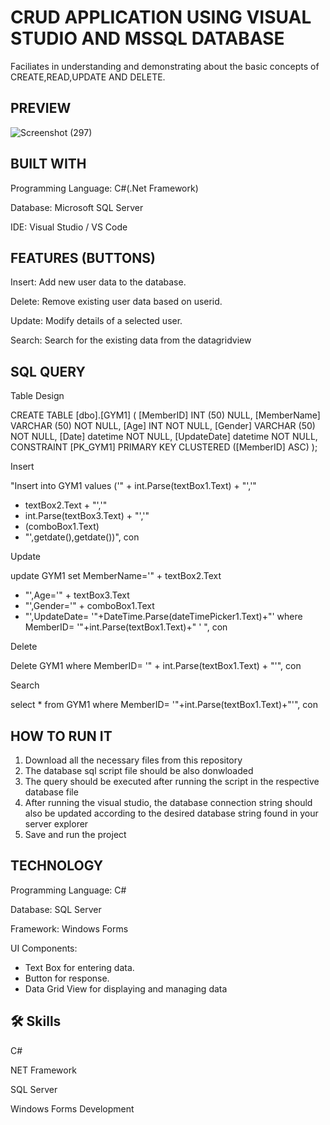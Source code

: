
# CRUD APPLICATION USING VISUAL STUDIO AND MSSQL DATABASE

Faciliates in understanding and demonstrating about the basic concepts of CREATE,READ,UPDATE AND DELETE.

## PREVIEW

![Screenshot (297)](https://github.com/user-attachments/assets/9f760baa-3fdb-4ef7-867d-68beae1c053d)

## BUILT WITH

Programming Language: C#(.Net Framework)

Database: Microsoft SQL Server

IDE: Visual Studio / VS Code


## FEATURES (BUTTONS)

Insert: Add new user data to the database.

Delete: Remove existing user data based on userid.

Update: Modify details of a selected user.

Search: Search for the existing data from the datagridview 

## SQL QUERY

Table Design

CREATE TABLE [dbo].[GYM1] (
    [MemberID]     INT (50) NULL,
    [MemberName] VARCHAR (50) NOT NULL,
    [Age]   INT NOT NULL,
    [Gender]   VARCHAR (50) NOT NULL,
    [Date]   datetime  NOT NULL,
    [UpdateDate]   datetime  NOT NULL,
    CONSTRAINT [PK_GYM1] PRIMARY KEY CLUSTERED ([MemberID] ASC)
);


Insert

"Insert into GYM1 values
 ('" + int.Parse(textBox1.Text) + "','" 
 + textBox2.Text + "','" 
 + int.Parse(textBox3.Text) + "','" 
 + (comboBox1.Text) 
 + "',getdate(),getdate())", con



Update

update GYM1 set MemberName='" + textBox2.Text 
+ "',Age='" + textBox3.Text 
+ "',Gender='" + comboBox1.Text 
+ "',UpdateDate= '"+DateTime.Parse(dateTimePicker1.Text)+"'
 where MemberID= '"+int.Parse(textBox1.Text)+" ' ", con


Delete

Delete GYM1 where MemberID= '" + int.Parse(textBox1.Text) + "'", con


Search

select * from GYM1 where MemberID= '"+int.Parse(textBox1.Text)+"'", con


## HOW TO RUN IT

1. Download all the necessary files from this repository
2. The database sql script file should be also donwloaded
3. The query should be executed after running the script in the respective database file
4. After running the visual studio, the database connection string should also be updated according to the desired database string found in your server explorer
5. Save and run the project

## TECHNOLOGY

Programming Language: C#

Database: SQL Server

Framework: Windows Forms

UI Components:

- Text Box for entering data.
- Button for response.
- Data Grid View for displaying and managing data

## 🛠 Skills

C#

NET Framework

SQL Server

Windows Forms Development

